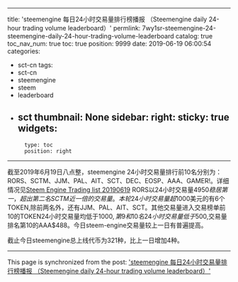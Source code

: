 
---
title: 'steemengine 每日24小时交易量排行榜播报 （Steemengine daily 24-hour trading volume leaderboard）'
permlink: 7wy1sr-steemengine-24-steemengine-daily-24-hour-trading-volume-leaderboard
catalog: true
toc_nav_num: true
toc: true
position: 9999
date: 2019-06-19 06:00:54
categories:
- sct-cn
tags:
- sct-cn
- steemengine
- steem
- leaderboard
- sct
thumbnail: None
sidebar:
    right:
        sticky: true
widgets:
    -
        type: toc
        position: right
---


截至2019年6月19日八点整，steemengine 24小时交易量排行前10名分别为：RORS、SCTM、JJM、PAL、AIT、SCT、DEC、EOSP、AAA、GAMER!。详细情况见[Steem Engine Trading list 20190619](https://busy.org/@m18692979073/steemenginetradinglist20190619-4c0g1jb4fz)
RORS以24小时交易量$4950稳居第一，超出第二名SCTM近一倍的交易量。本轮24小时交易量超$1000美元的有6个TOKEN,除前两名外，还有JJM、PAL、AIT、SCT。其他交易量进入交易榜单前10的TOKEN24小时交易量均低于$1000,第9和10名24小时交易量低于$500,交易量排名第10的AAA$488。今日steem-engine交易量较上一日有普遍提高。

截止今日steemengine总上线代币为321种，比上一日增加4种。

- - -

This page is synchronized from the post: ['steemengine 每日24小时交易量排行榜播报 （Steemengine daily 24-hour trading volume leaderboard）'](https://steemit.com/@m18207319997/7wy1sr-steemengine-24-steemengine-daily-24-hour-trading-volume-leaderboard)
